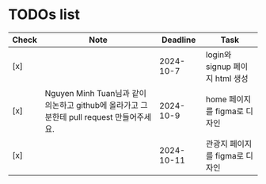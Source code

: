 # TODOs list

| Check | Note       | Deadline   | Task           |
|-------|------------|------------|----------------|
| [x]   |            | 2024-10-7  | login와 signup 페이지 html 생성 |
| [x]   |Nguyen Minh Tuan님과 같이 의논하고 github에 올라가고 그 분한테 pull request 만들어주세요.            | 2024-10-9  | home 페이지를 figma로 디자인 |
| [x]   |            | 2024-10-11  | 관광지 페이지를 figma로 디자인 |
